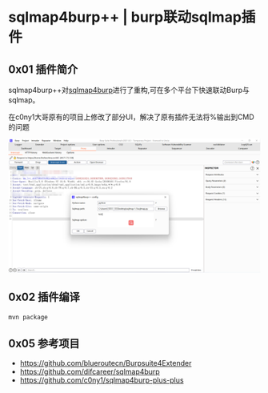 # sqlmap4burp++ | burp联动sqlmap插件
## 0x01 插件简介
sqlmap4burp++对[sqlmap4burp](https://github.com/difcareer/sqlmap4burp)进行了重构,可在多个平台下快速联动Burp与sqlmap。

在c0ny1大哥原有的项目上修改了部分UI，解决了原有插件无法将%输出到CMD的问题

![image-20211215193559759](\doc\image-20211215193559759.png)

## 0x02 插件编译

```
mvn package
```

## 0x05 参考项目
* https://github.com/blueroutecn/Burpsuite4Extender
* https://github.com/difcareer/sqlmap4burp
* https://github.com/c0ny1/sqlmap4burp-plus-plus

